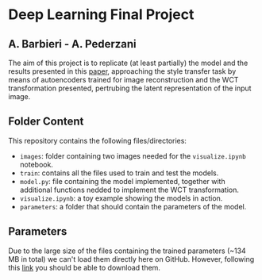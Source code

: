 # Deep Learning Final Project 
## A. Barbieri - A. Pederzani

The aim of this project is to replicate (at least partially) the model and the results presented in this [paper](https://proceedings.neurips.cc/paper_files/paper/2017/file/49182f81e6a13cf5eaa496d51fea6406-Paper.pdf), approaching the style transfer task by means 
of autoencoders trained for image reconstruction and the WCT transformation presented, pertrubing the latent representation of the input image.

## Folder Content

This repository contains the following files/directories:
- `images`: folder containing two images needed for the `visualize.ipynb` notebook.
- `train`: contains all the files used to train and test the models.
- `model.py`: file containing the model implemented, together with additional functions nedded to implement the WCT transformation.
- `visualize.ipynb`: a toy example showing the models in action.
- `parameters`: a folder that should contain the parameters of the model.

## Parameters
Due to the large size of the files containing the trained parameters (~134 MB in total) we can't load them directly here on GitHub. However, following this [link](https://units-my.sharepoint.com/:f:/g/personal/s280811_ds_units_it/EvOXWJCiPUNDraVgZXqt1bIBb9HDxPnJguzaJ7-0oRSY0A?e=Uoqkhr) you should be able to download them. 
